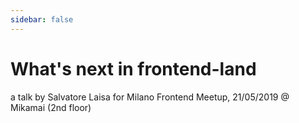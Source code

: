 ```yaml
---
sidebar: false
---
```


# What's next in frontend-land

a talk by Salvatore Laisa for Milano Frontend Meetup, 21/05/2019 @ Mikamai (2nd floor)
